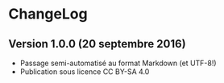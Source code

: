 ChangeLog 
=========

Version 1.0.0 (20 septembre 2016) 
---------------------------------
* Passage semi-automatisé au format Markdown (et UTF-8!)
* Publication sous licence CC BY-SA 4.0
